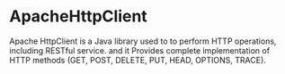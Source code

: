 # ApacheHttpClient

Apache HttpClient is a Java library used to to perform HTTP operations, including RESTful service. 
and it Provides complete implementation of HTTP methods (GET, POST, DELETE, PUT, HEAD, OPTIONS, TRACE).
